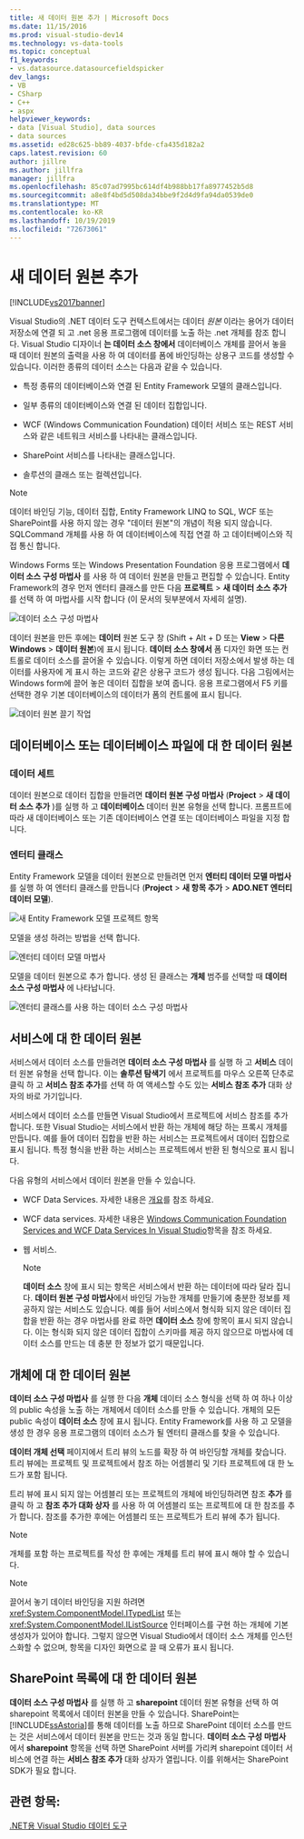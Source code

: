 ```yaml
---
title: 새 데이터 원본 추가 | Microsoft Docs
ms.date: 11/15/2016
ms.prod: visual-studio-dev14
ms.technology: vs-data-tools
ms.topic: conceptual
f1_keywords:
- vs.datasource.datasourcefieldspicker
dev_langs:
- VB
- CSharp
- C++
- aspx
helpviewer_keywords:
- data [Visual Studio], data sources
- data sources
ms.assetid: ed28c625-bb89-4037-bfde-cfa435d182a2
caps.latest.revision: 60
author: jillre
ms.author: jillfra
manager: jillfra
ms.openlocfilehash: 85c07ad7995bc614df4b988bb17fa8977452b5d8
ms.sourcegitcommit: a8e8f4bd5d508da34bbe9f2d4d9fa94da0539de0
ms.translationtype: MT
ms.contentlocale: ko-KR
ms.lasthandoff: 10/19/2019
ms.locfileid: "72673061"
---
```

# <a name="add-new-data-sources"></a>새 데이터 원본 추가
[!INCLUDE[vs2017banner](../includes/vs2017banner.md)]

Visual Studio의 .NET 데이터 도구 컨텍스트에서는 데이터 *원본* 이라는 용어가 데이터 저장소에 연결 되 고 .net 응용 프로그램에 데이터를 노출 하는 .net 개체를 참조 합니다. Visual Studio 디자이너 **는 데이터 소스 창에서** 데이터베이스 개체를 끌어서 놓을 때 데이터 원본의 출력을 사용 하 여 데이터를 폼에 바인딩하는 상용구 코드를 생성할 수 있습니다. 이러한 종류의 데이터 소스는 다음과 같을 수 있습니다.

- 특정 종류의 데이터베이스와 연결 된 Entity Framework 모델의 클래스입니다.

- 일부 종류의 데이터베이스와 연결 된 데이터 집합입니다.

- WCF (Windows Communication Foundation) 데이터 서비스 또는 REST 서비스와 같은 네트워크 서비스를 나타내는 클래스입니다.

- SharePoint 서비스를 나타내는 클래스입니다.

- 솔루션의 클래스 또는 컬렉션입니다.

> [!NOTE]
> 데이터 바인딩 기능, 데이터 집합, Entity Framework LINQ to SQL, WCF 또는 SharePoint를 사용 하지 않는 경우 "데이터 원본"의 개념이 적용 되지 않습니다. SQLCommand 개체를 사용 하 여 데이터베이스에 직접 연결 하 고 데이터베이스와 직접 통신 합니다.

 Windows Forms 또는 Windows Presentation Foundation 응용 프로그램에서 **데이터 소스 구성 마법사** 를 사용 하 여 데이터 원본을 만들고 편집할 수 있습니다. Entity Framework의 경우 먼저 엔터티 클래스를 만든 다음 **프로젝트**  > **새 데이터 소스 추가** 를 선택 하 여 마법사를 시작 합니다 (이 문서의 뒷부분에서 자세히 설명).

 ![데이터 소스 구성 마법사](../data-tools/media/data-source-configuration-wizard.png "데이터 소스 구성 마법사")

 데이터 원본을 만든 후에는 **데이터** 원본 도구 창 (Shift + Alt + D 또는 **View**  > **다른 Windows**  > **데이터 원본**)에 표시 됩니다. **데이터 소스 창에서** 폼 디자인 화면 또는 컨트롤로 데이터 소스를 끌어올 수 있습니다. 이렇게 하면 데이터 저장소에서 발생 하는 데이터를 사용자에 게 표시 하는 코드와 같은 상용구 코드가 생성 됩니다. 다음 그림에서는 Windows form에 끌어 놓은 데이터 집합을 보여 줍니다. 응용 프로그램에서 F5 키를 선택한 경우 기본 데이터베이스의 데이터가 폼의 컨트롤에 표시 됩니다.

 ![데이터 원본 끌기 작업](../data-tools/media/raddata-data-source-drag-operation.png "raddata 데이터 원본 끌기 작업")

## <a name="data-source-for-a-database-or-a-database-file"></a>데이터베이스 또는 데이터베이스 파일에 대 한 데이터 원본

### <a name="dataset"></a>데이터 세트
 데이터 원본으로 데이터 집합을 만들려면 **데이터 원본 구성 마법사** (**Project**  > **새 데이터 소스 추가** )를 실행 하 고 **데이터베이스** 데이터 원본 유형을 선택 합니다. 프롬프트에 따라 새 데이터베이스 또는 기존 데이터베이스 연결 또는 데이터베이스 파일을 지정 합니다.

### <a name="entity-classes"></a>엔터티 클래스
 Entity Framework 모델을 데이터 원본으로 만들려면 먼저 **엔터티 데이터 모델 마법사** 를 실행 하 여 엔터티 클래스를 만듭니다 (**Project**  > **새 항목 추가**  > **ADO.NET 엔터티 데이터 모델**).

 ![새 Entity Framework 모델 프로젝트 항목](../data-tools/media/raddata-new-entity-framework-model-project-item.png "raddata 새 Entity Framework 모델 프로젝트 항목")

 모델을 생성 하려는 방법을 선택 합니다.

 ![엔터티 데이터 모델 마법사](../data-tools/media/raddata-entity-data-model-wizard.png "raddata 엔터티 데이터 모델 마법사")

 모델을 데이터 원본으로 추가 합니다. 생성 된 클래스는 **개체** 범주를 선택할 때 **데이터 소스 구성 마법사** 에 나타납니다.

 ![엔터티 클래스를 사용 하는 데이터 소스 구성 마법사](../data-tools/media/raddata-data-source-configuration-wizard-with-entity-classes.png "엔터티 클래스를 사용 하 여 데이터 소스 구성 마법사 raddata")

## <a name="data-source-for-a-service"></a>서비스에 대 한 데이터 원본
 서비스에서 데이터 소스를 만들려면 **데이터 소스 구성 마법사** 를 실행 하 고 **서비스** 데이터 원본 유형을 선택 합니다. 이는 **솔루션 탐색기** 에서 프로젝트를 마우스 오른쪽 단추로 클릭 하 고 **서비스 참조 추가**를 선택 하 여 액세스할 수도 있는 **서비스 참조 추가** 대화 상자의 바로 가기입니다.

 서비스에서 데이터 소스를 만들면 Visual Studio에서 프로젝트에 서비스 참조를 추가 합니다. 또한 Visual Studio는 서비스에서 반환 하는 개체에 해당 하는 프록시 개체를 만듭니다. 예를 들어 데이터 집합을 반환 하는 서비스는 프로젝트에서 데이터 집합으로 표시 됩니다. 특정 형식을 반환 하는 서비스는 프로젝트에서 반환 된 형식으로 표시 됩니다.

 다음 유형의 서비스에서 데이터 원본을 만들 수 있습니다.

- WCF Data Services. 자세한 내용은 [개요](https://msdn.microsoft.com/library/7924cf94-c9a6-4015-afc9-f5d22b1743bb)를 참조 하세요.

- WCF data services. 자세한 내용은 [Windows Communication Foundation Services and WCF Data Services In Visual Studio](../data-tools/windows-communication-foundation-services-and-wcf-data-services-in-visual-studio.md)항목을 참조 하세요.

- 웹 서비스.

    > [!NOTE]
    > **데이터 소스** 창에 표시 되는 항목은 서비스에서 반환 하는 데이터에 따라 달라 집니다. **데이터 원본 구성 마법사**에서 바인딩 가능한 개체를 만들기에 충분한 정보를 제공하지 않는 서비스도 있습니다. 예를 들어 서비스에서 형식화 되지 않은 데이터 집합을 반환 하는 경우 마법사를 완료 하면 **데이터 소스** 창에 항목이 표시 되지 않습니다. 이는 형식화 되지 않은 데이터 집합이 스키마를 제공 하지 않으므로 마법사에 데이터 소스를 만드는 데 충분 한 정보가 없기 때문입니다.

## <a name="data-source-for-an-object"></a>개체에 대 한 데이터 원본
 **데이터 소스 구성 마법사** 를 실행 한 다음 **개체** 데이터 소스 형식을 선택 하 여 하나 이상의 public 속성을 노출 하는 개체에서 데이터 소스를 만들 수 있습니다. 개체의 모든 public 속성이 **데이터 소스** 창에 표시 됩니다.   Entity Framework를 사용 하 고 모델을 생성 한 경우 응용 프로그램의 데이터 소스가 될 엔터티 클래스를 찾을 수 있습니다.

 **데이터 개체 선택** 페이지에서 트리 뷰의 노드를 확장 하 여 바인딩할 개체를 찾습니다. 트리 뷰에는 프로젝트 및 프로젝트에서 참조 하는 어셈블리 및 기타 프로젝트에 대 한 노드가 포함 됩니다.

 트리 뷰에 표시 되지 않는 어셈블리 또는 프로젝트의 개체에 바인딩하려면 참조 **추가** 를 클릭 하 고 **참조 추가 대화 상자** 를 사용 하 여 어셈블리 또는 프로젝트에 대 한 참조를 추가 합니다. 참조를 추가한 후에는 어셈블리 또는 프로젝트가 트리 뷰에 추가 됩니다.

> [!NOTE]
> 개체를 포함 하는 프로젝트를 작성 한 후에는 개체를 트리 뷰에 표시 해야 할 수 있습니다.

> [!NOTE]
> 끌어서 놓기 데이터 바인딩을 지원 하려면 <xref:System.ComponentModel.ITypedList> 또는 <xref:System.ComponentModel.IListSource> 인터페이스를 구현 하는 개체에 기본 생성자가 있어야 합니다. 그렇지 않으면 Visual Studio에서 데이터 소스 개체를 인스턴스화할 수 없으며, 항목을 디자인 화면으로 끌 때 오류가 표시 됩니다.

## <a name="data-source-for-a-sharepoint-list"></a>SharePoint 목록에 대 한 데이터 원본
 **데이터 소스 구성 마법사** 를 실행 하 고 **sharepoint** 데이터 원본 유형을 선택 하 여 sharepoint 목록에서 데이터 원본을 만들 수 있습니다. SharePoint는 [!INCLUDE[ssAstoria](../includes/ssastoria-md.md)]를 통해 데이터를 노출 하므로 SharePoint 데이터 소스를 만드는 것은 서비스에서 데이터 원본을 만드는 것과 동일 합니다. **데이터 소스 구성 마법사** 에서 **sharepoint** 항목을 선택 하면 SharePoint 서버를 가리켜 sharepoint 데이터 서비스에 연결 하는 **서비스 참조 추가** 대화 상자가 열립니다.  이를 위해서는 SharePoint SDK가 필요 합니다.

## <a name="see-also"></a>관련 항목:
 [.NET용 Visual Studio 데이터 도구](../data-tools/visual-studio-data-tools-for-dotnet.md)
